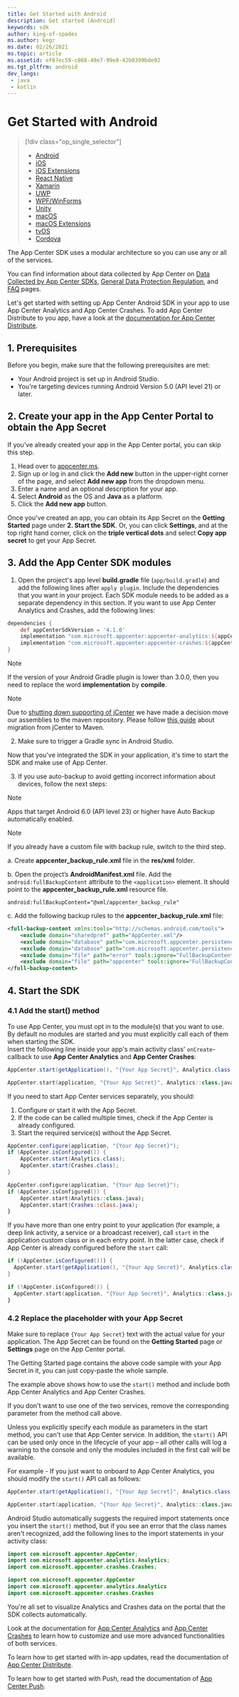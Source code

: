 ```yaml
---
title: Get Started with Android
description: Get started (Android)
keywords: sdk
author: king-of-spades
ms.author: kegr
ms.date: 02/26/2021
ms.topic: article
ms.assetid: ef67ec59-c868-49e7-99e8-42b0399bde92
ms.tgt_pltfrm: android
dev_langs:
 - java
 - kotlin
---
```


# Get Started with Android

> [!div  class="op_single_selector"]
> * [Android](android.md)
> * [iOS](ios.md)
> * [iOS Extensions](ios-extensions.md)
> * [React Native](react-native.md)
> * [Xamarin](xamarin.md)
> * [UWP](uwp.md)
> * [WPF/WinForms](wpf-winforms.md)
> * [Unity](unity.md)
> * [macOS](macos.md)
> * [macOS Extensions](macos-extensions.md)
> * [tvOS](tvos.md)
> * [Cordova](cordova.md)

The App Center SDK uses a modular architecture so you can use any or all of the services.

You can find information about data collected by App Center on [Data Collected by App Center SDKs](~/sdk/data-collected.md), [General Data Protection Regulation](~/gdpr/index.md), and [FAQ](~/gdpr/FAQ.md#app-store-privacy-report) pages.

Let's get started with setting up App Center Android SDK in your app to use App Center Analytics and App Center Crashes. To add App Center Distribute to you app, have a look at the [documentation for App Center Distribute](~/sdk/distribute/android.md).

## 1. Prerequisites

Before you begin, make sure that the following prerequisites are met:

* Your Android project is set up in Android Studio.
* You're targeting devices running Android Version 5.0 (API level 21) or later.

## 2. Create your app in the App Center Portal to obtain the App Secret

If you've already created your app in the App Center portal, you can skip this step.

1. Head over to [appcenter.ms](https://appcenter.ms).
2. Sign up or log in and click the **Add new** button in the upper-right corner of the page, and select **Add new app** from the dropdown menu.
3. Enter a name and an optional description for your app.
4. Select **Android** as the OS and **Java** as a platform.
5. Click the **Add new app** button.

Once you've created an app, you can obtain its App Secret on the **Getting Started** page under **2. Start the SDK**. Or, you can click **Settings**, and at the top right hand corner, click on the **triple vertical dots** and select **Copy app secret** to get your App Secret.

## 3. Add the App Center SDK modules

1. Open the project's app level **build.gradle** file (`app/build.gradle`) and add the following lines after `apply plugin`. Include the dependencies that you want in your project. Each SDK module needs to be added as a separate dependency in this section. If you want to use App Center Analytics and Crashes, add the following lines:

  ```groovy
  dependencies {
      def appCenterSdkVersion = '4.1.0'
      implementation "com.microsoft.appcenter:appcenter-analytics:${appCenterSdkVersion}"
      implementation "com.microsoft.appcenter:appcenter-crashes:${appCenterSdkVersion}"
  }
  ```

  > [!NOTE]
  > If the version of your Android Gradle plugin is lower than 3.0.0, then you need to replace the word **implementation** by **compile**.

  > [!NOTE]
  Due to [shutting down supporting of jCenter](https://jfrog.com/blog/into-the-sunset-bintray-jcenter-gocenter-and-chartcenter/) we have made a decision move our assemblies to the maven repository. Please follow [this guide](../troubleshooting/android.md) about migration from jCenter to Maven.

2. Make sure to trigger a Gradle sync in Android Studio.

Now that you've integrated the SDK in your application, it's time to start the SDK and make use of App Center.

3. If you use auto-backup to avoid getting incorrect information about devices, follow the next steps:

> [!NOTE]
> Apps that target Android 6.0 (API level 23) or higher have Auto Backup automatically enabled. 

> [!NOTE]
> If you already have a custom file with backup rule, switch to the third step.

  a. Create **appcenter_backup_rule.xml** file in the **res/xml** folder.

  b. Open the project’s **AndroidManifest.xml** file. Add the `android:fullBackupContent` attribute to the `<application>` element. It should point to the **appcenter_backup_rule.xml** resource file.

  ```text
  android:fullBackupContent="@xml/appcenter_backup_rule"
  ```

  c. Add the following backup rules to the **appcenter_backup_rule.xml** file:

  ```xml
  <full-backup-content xmlns:tools="http://schemas.android.com/tools">
      <exclude domain="sharedpref" path="AppCenter.xml"/>
      <exclude domain="database" path="com.microsoft.appcenter.persistence"/>
      <exclude domain="database" path="com.microsoft.appcenter.persistence-journal"/>
      <exclude domain="file" path="error" tools:ignore="FullBackupContent"/>
      <exclude domain="file" path="appcenter" tools:ignore="FullBackupContent"/>
  </full-backup-content>
  ```

## 4. Start the SDK

### 4.1 Add the start() method

To use App Center, you must opt in to the module(s) that you want to use. By default no modules are started and you must explicitly call each of them when starting the SDK.  
Insert the following line inside your app's main activity class' `onCreate`-callback to use **App Center Analytics** and **App Center Crashes**:

```java
AppCenter.start(getApplication(), "{Your App Secret}", Analytics.class, Crashes.class);
```
```kotlin
AppCenter.start(application, "{Your App Secret}", Analytics::class.java, Crashes::class.java)
```

If you need to start App Center services separately, you should:

1. Configure or start it with the App Secret.
1. If the code can be called multiple times, check if the App Center is already configured.
1. Start the required service(s) without the App Secret.

```java
AppCenter.configure(application, "{Your App Secret}");
if (AppCenter.isConfigured()) {
    AppCenter.start(Analytics.class);
    AppCenter.start(Crashes.class);
}
```
```kotlin
AppCenter.configure(application, "{Your App Secret}");
if (AppCenter.isConfigured()) {
    AppCenter.start(Analytics::class.java);
    AppCenter.start(Crashes::class.java);
}
```

If you have more than one entry point to your application (for example, a deep link activity, a service or a broadcast receiver), call `start` in the application custom class or in each entry point. In the latter case, check if App Center is already configured before the `start` call:

```java
if (!AppCenter.isConfigured())) {
  AppCenter.start(getApplication(), "{Your App Secret}", Analytics.class, Crashes.class);
}
```
```kotlin
if (!AppCenter.isConfigured()) {
  AppCenter.start(application, "{Your App Secret}", Analytics::class.java, Crashes::class.java)
}
```

### 4.2 Replace the placeholder with your App Secret

Make sure to replace `{Your App Secret}` text with the actual value for your application. The App Secret can be found on the **Getting Started** page or **Settings** page on the App Center portal.

The Getting Started page contains the above code sample with your App Secret in it, you can just copy-paste the whole sample.

The example above shows how to use the `start()` method and include both App Center Analytics and App Center Crashes.

If you don't want to use one of the two services, remove the corresponding parameter from the method call above.

Unless you explicitly specify each module as parameters in the start method, you can't use that App Center service. In addition, the `start()` API can be used only once in the lifecycle of your app – all other calls will log a warning to the console and only the modules included in the first call will be available.

For example - If you just want to onboard to App Center Analytics, you should modify the `start()` API call as follows:

```java
AppCenter.start(getApplication(), "{Your App Secret}", Analytics.class);
```
```kotlin
AppCenter.start(application, "{Your App Secret}", Analytics::class.java)
```

Android Studio automatically suggests the required import statements once you insert the `start()` method, but if you see an error that the class names aren't recognized, add the following lines to the import statements in your activity class:

```java
import com.microsoft.appcenter.AppCenter;
import com.microsoft.appcenter.analytics.Analytics;
import com.microsoft.appcenter.crashes.Crashes;
```
```kotlin
import com.microsoft.appcenter.AppCenter
import com.microsoft.appcenter.analytics.Analytics
import com.microsoft.appcenter.crashes.Crashes
```

You're all set to visualize Analytics and Crashes data on the portal that the SDK collects automatically.

Look at the documentation for [App Center Analytics](~/sdk/analytics/android.md) and [App Center Crashes](~/sdk/crashes/android.md) to learn how to customize and use more advanced functionalities of both services.

To learn how to get started with in-app updates, read the documentation of [App Center Distribute](~/sdk/distribute/android.md).

To learn how to get started with Push, read the documentation of [App Center Push](~/sdk/push/android.md).

